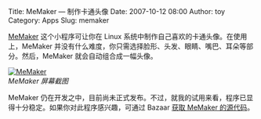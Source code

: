 Title: MeMaker — 制作卡通头像
Date: 2007-10-12 08:00
Author: toy
Category: Apps
Slug: memaker

[MeMaker](https://launchpad.net/MeMaker) 这个小程序可让你在 Linux
系统中制作自己喜欢的卡通头像。在使用上，MeMaker
并没有什么难度，你只需选择脸形、头发、眼睛、嘴巴、耳朵等部分。然后，MeMaker
就会自动组合成一幅头像。

[![MeMaker](http://i.linuxtoy.org/i/2007/10/memaker_s.png)](http://i.linuxtoy.org/i/2007/10/memaker.png)  
*MeMaker 屏幕截图*

MeMaker
仍在开发之中，目前尚未正式发布。不过，就我的试用来看，程序已显得十分稳定。如果你对此程序感兴趣，可通过
Bazaar [获取 MeMaker 的源代码](https://code.launchpad.net/memaker/)。
